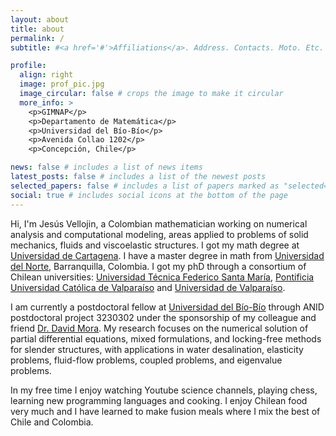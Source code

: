 ```yaml
---
layout: about
title: about
permalink: /
subtitle: #<a href='#'>Affiliations</a>. Address. Contacts. Moto. Etc.

profile:
  align: right
  image: prof_pic.jpg
  image_circular: false # crops the image to make it circular
  more_info: >
    <p>GIMNAP</p>
    <p>Departamento de Matemática</p>
    <p>Universidad del Bío-Bío</p>
    <p>Avenida Collao 1202</p>
    <p>Concepción, Chile</p>

news: false # includes a list of news items
latest_posts: false # includes a list of the newest posts
selected_papers: false # includes a list of papers marked as "selected={true}"
social: true # includes social icons at the bottom of the page
---
```


Hi, I'm Jesús Vellojin, a Colombian mathematician working on numerical analysis and computational modeling, areas 
applied to problems of solid mechanics, fluids and viscoelastic structures. I got my math degree at [Universidad de 
Cartagena](https://www.instagram.com/unicartagena/?hl=es). I have a master degree in math from [Universidad del 
Norte](https://www.uninorte.edu.co), Barranquilla, Colombia. I got my phD through 
a consortium of Chilean universities: [Universidad Técnica Federico Santa María](https://usm.cl), [Pontificia 
Universidad Católica de Valparaíso](https://www.pucv.cl) and [Universidad de Valparaíso](https://uv.cl).

I am currently a postdoctoral fellow at [Universidad del Bío-Bío](https://www.ubiobio.cl) through ANID postdoctoral project 3230302 under 
the sponsorship of my colleague and friend [Dr. David Mora](http://ciencias.ubiobio.cl/dmora/). My research focuses on the numerical solution of partial 
differential equations, mixed formulations, and locking-free 
methods for slender structures, with applications in water desalination, elasticity problems, fluid-flow problems, 
coupled problems, and eigenvalue problems.

In my free time I enjoy watching Youtube science channels, playing chess, learning new programming languages and 
cooking. I enjoy Chilean food very much and I have learned to make fusion meals where I mix the best of Chile and Colombia.